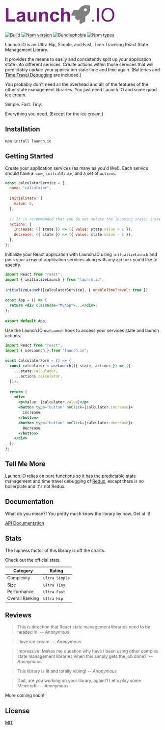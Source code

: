 # ![Launch.IO Logo](./logo/logo-small.png)

[![Build](https://github.com/jbillmann/launch.io/workflows/Launch.IO%20Build/badge.svg)](https://github.com/jbillmann/launch.io/actions?query=workflow%3A%22Launch.IO+Build%22)
[![Npm version](https://img.shields.io/npm/v/launch.io.svg)](https://npmjs.org/package/launch.io)
[![Bundlephobia](https://img.shields.io/bundlephobia/minzip/launch.io)](https://bundlephobia.com/result?p=launch.io)
[![Npm types](https://img.shields.io/npm/types/launch.io.svg)](https://npmjs.org/package/launch.io)

Launch.IO is an Ultra Hip, Simple, and Fast, Time Traveling React State Management Library.

It provides the means to easily and consistently split up your application state into different services. Create actions within those services that will predictably update your application state time and time again. (Batteries and [Time Travel Debugging](./docs/api/timeTravelDebugging.md) are included.)

You probably don't need all the overhead and alll of the features of the other state management libraries. You just need Launch.IO and some good ice cream.

Simple. Fast. Tiny.

Everything you need. (Except for the ice cream.)

## Installation

```
npm install launch.io
```

## Getting Started

Create your application services (as many as you'd like!). Each service should have a `name`, `initialState`, and a set of `actions`.

```javascript
const calculatorService = {
  name: "calculator",

  initialState: {
    value: 0,
  },

  // It is recommended that you do not mutate the incoming state; instead return a brand new state.
  actions: {
    increase: ({ state }) => ({ value: state.value + 1 }),
    decrease: ({ state }) => ({ value: state.value - 1 }),
  },
};
```

Initialize your React application with Launch.IO using `initializeLaunch` and pass your `array` of application services along with any `options` you'd like to specify.

```jsx
import React from "react";
import { initializeLaunch } from "launch.io";

initializeLaunch([calculatorService], { enableTimeTravel: true });

const App = () => {
  return <div className="MyApp">...</div>;
};

export default App;
```

Use the Launch.IO `useLaunch` hook to access your services state and launch actions.

```jsx
import React from "react";
import { useLaunch } from "launch.io";

const CalculatorForm = () => {
  const calculator = useLaunch(({ state, actions }) => ({
    ...state.calculator,
    ...actions.calculator,
  }));

  return (
    <div>
      <p>Value: {calculator.value}</p>
      <button type="button" onClick={calculator.increase}>
        Increase
      </button>
      <button type="button" onClick={calculator.decrease}>
        Decrease
      </button>
    </div>
  );
};
```

## Tell Me More

Launch.IO relies on pure functions so it has the predictable state management and time travel debugging of [Redux](https://github.com/reduxjs/redux), except there is no boilerplate and it's not Redux.

## Documentation

What do you mean?! You pretty much know the library by now. Get at it!

[API Documentation](./docs/api/index.md)

## Stats

The hipness factor of this library is off the charts.

Check out the official stats.

| Category        | Rating         |
| --------------- | -------------- |
| Complexity      | `Ultra Simple` |
| Size            | `Ultra Tiny`   |
| Performance     | `Ultra Fast`   |
| Overall Ranking | `Ultra Hip`    |

## Reviews

> This is direction that React state management libraries need to be headed in!
> -- <cite>Anonymous</cite>

> I love ice cream.
> -- <cite>Anonymous</cite>

> Impressive! Makes me question why have I been using other complex state management libraries when this simply gets the job done?!
> -- <cite>Anonymous</cite>

> This library is lit and totally vibing!
> -- <cite>Anonymous</cite>

> Dad, are you working on your library, again?! Let's play some Minecraft.
> -- <cite>Anonymous</cite>

More coming soon!

## License

[MIT](LICENSE)
